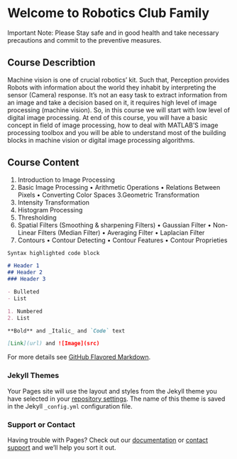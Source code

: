 # Welcome to Robotics Club Family
Important Note: Please Stay safe and in good health and take necessary precautions and commit to the preventive measures.

## Course Describtion
Machine vision is one of crucial robotics’ kit. Such that, Perception provides Robots with information about the world they inhabit by interpreting the sensor (Camera) response. It’s not an easy task to extract information from an image and take a decision based on it, it requires high level of image processing (machine vision). So, in this course we will start with low level of digital image processing. At end of this course, you will have a basic concept in field of image processing, how to deal with MATLAB’S image processing toolbox and you will be able to understand most of the building blocks in machine vision or digital image processing algorithms.
## Course Content

1. Introduction to Image Processing
2. Basic Image Processing
  •	Arithmetic Operations
  •	Relations Between Pixels
  •	Converting Color Spaces
3.Geometric Transformation
4. Intensity Transformation
5.  Histogram Processing
6. Thresholding
7. Spatial Filters (Smoothing & sharpening Filters)
  •	Gaussian Filter
  •	Non-Linear Filters (Median Filter)
  •	Averaging Filter
  •	Laplacian Filter
8. Contours
  •	Contour Detecting
  •	Contour Features
  •	Contour Proprieties



```markdown
Syntax highlighted code block

# Header 1
## Header 2
### Header 3

- Bulleted
- List

1. Numbered
2. List

**Bold** and _Italic_ and `Code` text

[Link](url) and ![Image](src)
```

For more details see [GitHub Flavored Markdown](https://guides.github.com/features/mastering-markdown/).

### Jekyll Themes

Your Pages site will use the layout and styles from the Jekyll theme you have selected in your [repository settings](https://github.com/Ejust-Robotics-Club/Digital-Image-Processing/settings). The name of this theme is saved in the Jekyll `_config.yml` configuration file.

### Support or Contact

Having trouble with Pages? Check out our [documentation](https://docs.github.com/categories/github-pages-basics/) or [contact support](https://github.com/contact) and we’ll help you sort it out.
